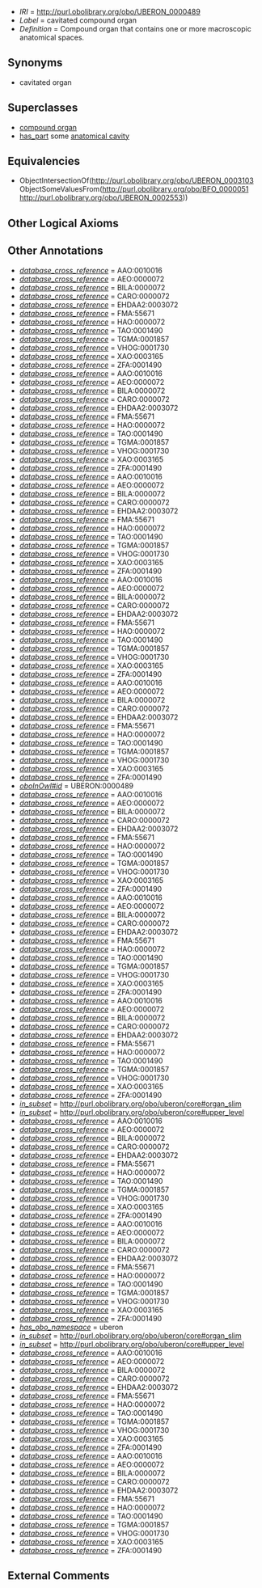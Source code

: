  * *IRI* = http://purl.obolibrary.org/obo/UBERON_0000489
 * *Label* = cavitated compound organ
 * *Definition* = Compound organ that contains one or more macroscopic anatomical spaces.

## Synonyms

 * cavitated organ

## Superclasses

 * [compound organ](../../UBERON/03/UBERON_0003103.md)
 * [has_part](../../BFO/51/BFO_0000051.md) some [anatomical cavity](../../UBERON/53/UBERON_0002553.md)

## Equivalencies

 * ObjectIntersectionOf(<http://purl.obolibrary.org/obo/UBERON_0003103> ObjectSomeValuesFrom(<http://purl.obolibrary.org/obo/BFO_0000051> <http://purl.obolibrary.org/obo/UBERON_0002553>))

## Other Logical Axioms


## Other Annotations

 * *[database_cross_reference](../../ef/oboInOwl#hasDbXref.md)* = AAO:0010016
 * *[database_cross_reference](../../ef/oboInOwl#hasDbXref.md)* = AEO:0000072
 * *[database_cross_reference](../../ef/oboInOwl#hasDbXref.md)* = BILA:0000072
 * *[database_cross_reference](../../ef/oboInOwl#hasDbXref.md)* = CARO:0000072
 * *[database_cross_reference](../../ef/oboInOwl#hasDbXref.md)* = EHDAA2:0003072
 * *[database_cross_reference](../../ef/oboInOwl#hasDbXref.md)* = FMA:55671
 * *[database_cross_reference](../../ef/oboInOwl#hasDbXref.md)* = HAO:0000072
 * *[database_cross_reference](../../ef/oboInOwl#hasDbXref.md)* = TAO:0001490
 * *[database_cross_reference](../../ef/oboInOwl#hasDbXref.md)* = TGMA:0001857
 * *[database_cross_reference](../../ef/oboInOwl#hasDbXref.md)* = VHOG:0001730
 * *[database_cross_reference](../../ef/oboInOwl#hasDbXref.md)* = XAO:0003165
 * *[database_cross_reference](../../ef/oboInOwl#hasDbXref.md)* = ZFA:0001490
 * *[database_cross_reference](../../ef/oboInOwl#hasDbXref.md)* = AAO:0010016
 * *[database_cross_reference](../../ef/oboInOwl#hasDbXref.md)* = AEO:0000072
 * *[database_cross_reference](../../ef/oboInOwl#hasDbXref.md)* = BILA:0000072
 * *[database_cross_reference](../../ef/oboInOwl#hasDbXref.md)* = CARO:0000072
 * *[database_cross_reference](../../ef/oboInOwl#hasDbXref.md)* = EHDAA2:0003072
 * *[database_cross_reference](../../ef/oboInOwl#hasDbXref.md)* = FMA:55671
 * *[database_cross_reference](../../ef/oboInOwl#hasDbXref.md)* = HAO:0000072
 * *[database_cross_reference](../../ef/oboInOwl#hasDbXref.md)* = TAO:0001490
 * *[database_cross_reference](../../ef/oboInOwl#hasDbXref.md)* = TGMA:0001857
 * *[database_cross_reference](../../ef/oboInOwl#hasDbXref.md)* = VHOG:0001730
 * *[database_cross_reference](../../ef/oboInOwl#hasDbXref.md)* = XAO:0003165
 * *[database_cross_reference](../../ef/oboInOwl#hasDbXref.md)* = ZFA:0001490
 * *[database_cross_reference](../../ef/oboInOwl#hasDbXref.md)* = AAO:0010016
 * *[database_cross_reference](../../ef/oboInOwl#hasDbXref.md)* = AEO:0000072
 * *[database_cross_reference](../../ef/oboInOwl#hasDbXref.md)* = BILA:0000072
 * *[database_cross_reference](../../ef/oboInOwl#hasDbXref.md)* = CARO:0000072
 * *[database_cross_reference](../../ef/oboInOwl#hasDbXref.md)* = EHDAA2:0003072
 * *[database_cross_reference](../../ef/oboInOwl#hasDbXref.md)* = FMA:55671
 * *[database_cross_reference](../../ef/oboInOwl#hasDbXref.md)* = HAO:0000072
 * *[database_cross_reference](../../ef/oboInOwl#hasDbXref.md)* = TAO:0001490
 * *[database_cross_reference](../../ef/oboInOwl#hasDbXref.md)* = TGMA:0001857
 * *[database_cross_reference](../../ef/oboInOwl#hasDbXref.md)* = VHOG:0001730
 * *[database_cross_reference](../../ef/oboInOwl#hasDbXref.md)* = XAO:0003165
 * *[database_cross_reference](../../ef/oboInOwl#hasDbXref.md)* = ZFA:0001490
 * *[database_cross_reference](../../ef/oboInOwl#hasDbXref.md)* = AAO:0010016
 * *[database_cross_reference](../../ef/oboInOwl#hasDbXref.md)* = AEO:0000072
 * *[database_cross_reference](../../ef/oboInOwl#hasDbXref.md)* = BILA:0000072
 * *[database_cross_reference](../../ef/oboInOwl#hasDbXref.md)* = CARO:0000072
 * *[database_cross_reference](../../ef/oboInOwl#hasDbXref.md)* = EHDAA2:0003072
 * *[database_cross_reference](../../ef/oboInOwl#hasDbXref.md)* = FMA:55671
 * *[database_cross_reference](../../ef/oboInOwl#hasDbXref.md)* = HAO:0000072
 * *[database_cross_reference](../../ef/oboInOwl#hasDbXref.md)* = TAO:0001490
 * *[database_cross_reference](../../ef/oboInOwl#hasDbXref.md)* = TGMA:0001857
 * *[database_cross_reference](../../ef/oboInOwl#hasDbXref.md)* = VHOG:0001730
 * *[database_cross_reference](../../ef/oboInOwl#hasDbXref.md)* = XAO:0003165
 * *[database_cross_reference](../../ef/oboInOwl#hasDbXref.md)* = ZFA:0001490
 * *[database_cross_reference](../../ef/oboInOwl#hasDbXref.md)* = AAO:0010016
 * *[database_cross_reference](../../ef/oboInOwl#hasDbXref.md)* = AEO:0000072
 * *[database_cross_reference](../../ef/oboInOwl#hasDbXref.md)* = BILA:0000072
 * *[database_cross_reference](../../ef/oboInOwl#hasDbXref.md)* = CARO:0000072
 * *[database_cross_reference](../../ef/oboInOwl#hasDbXref.md)* = EHDAA2:0003072
 * *[database_cross_reference](../../ef/oboInOwl#hasDbXref.md)* = FMA:55671
 * *[database_cross_reference](../../ef/oboInOwl#hasDbXref.md)* = HAO:0000072
 * *[database_cross_reference](../../ef/oboInOwl#hasDbXref.md)* = TAO:0001490
 * *[database_cross_reference](../../ef/oboInOwl#hasDbXref.md)* = TGMA:0001857
 * *[database_cross_reference](../../ef/oboInOwl#hasDbXref.md)* = VHOG:0001730
 * *[database_cross_reference](../../ef/oboInOwl#hasDbXref.md)* = XAO:0003165
 * *[database_cross_reference](../../ef/oboInOwl#hasDbXref.md)* = ZFA:0001490
 * *[oboInOwl#id](../../id/oboInOwl#id.md)* = UBERON:0000489
 * *[database_cross_reference](../../ef/oboInOwl#hasDbXref.md)* = AAO:0010016
 * *[database_cross_reference](../../ef/oboInOwl#hasDbXref.md)* = AEO:0000072
 * *[database_cross_reference](../../ef/oboInOwl#hasDbXref.md)* = BILA:0000072
 * *[database_cross_reference](../../ef/oboInOwl#hasDbXref.md)* = CARO:0000072
 * *[database_cross_reference](../../ef/oboInOwl#hasDbXref.md)* = EHDAA2:0003072
 * *[database_cross_reference](../../ef/oboInOwl#hasDbXref.md)* = FMA:55671
 * *[database_cross_reference](../../ef/oboInOwl#hasDbXref.md)* = HAO:0000072
 * *[database_cross_reference](../../ef/oboInOwl#hasDbXref.md)* = TAO:0001490
 * *[database_cross_reference](../../ef/oboInOwl#hasDbXref.md)* = TGMA:0001857
 * *[database_cross_reference](../../ef/oboInOwl#hasDbXref.md)* = VHOG:0001730
 * *[database_cross_reference](../../ef/oboInOwl#hasDbXref.md)* = XAO:0003165
 * *[database_cross_reference](../../ef/oboInOwl#hasDbXref.md)* = ZFA:0001490
 * *[database_cross_reference](../../ef/oboInOwl#hasDbXref.md)* = AAO:0010016
 * *[database_cross_reference](../../ef/oboInOwl#hasDbXref.md)* = AEO:0000072
 * *[database_cross_reference](../../ef/oboInOwl#hasDbXref.md)* = BILA:0000072
 * *[database_cross_reference](../../ef/oboInOwl#hasDbXref.md)* = CARO:0000072
 * *[database_cross_reference](../../ef/oboInOwl#hasDbXref.md)* = EHDAA2:0003072
 * *[database_cross_reference](../../ef/oboInOwl#hasDbXref.md)* = FMA:55671
 * *[database_cross_reference](../../ef/oboInOwl#hasDbXref.md)* = HAO:0000072
 * *[database_cross_reference](../../ef/oboInOwl#hasDbXref.md)* = TAO:0001490
 * *[database_cross_reference](../../ef/oboInOwl#hasDbXref.md)* = TGMA:0001857
 * *[database_cross_reference](../../ef/oboInOwl#hasDbXref.md)* = VHOG:0001730
 * *[database_cross_reference](../../ef/oboInOwl#hasDbXref.md)* = XAO:0003165
 * *[database_cross_reference](../../ef/oboInOwl#hasDbXref.md)* = ZFA:0001490
 * *[database_cross_reference](../../ef/oboInOwl#hasDbXref.md)* = AAO:0010016
 * *[database_cross_reference](../../ef/oboInOwl#hasDbXref.md)* = AEO:0000072
 * *[database_cross_reference](../../ef/oboInOwl#hasDbXref.md)* = BILA:0000072
 * *[database_cross_reference](../../ef/oboInOwl#hasDbXref.md)* = CARO:0000072
 * *[database_cross_reference](../../ef/oboInOwl#hasDbXref.md)* = EHDAA2:0003072
 * *[database_cross_reference](../../ef/oboInOwl#hasDbXref.md)* = FMA:55671
 * *[database_cross_reference](../../ef/oboInOwl#hasDbXref.md)* = HAO:0000072
 * *[database_cross_reference](../../ef/oboInOwl#hasDbXref.md)* = TAO:0001490
 * *[database_cross_reference](../../ef/oboInOwl#hasDbXref.md)* = TGMA:0001857
 * *[database_cross_reference](../../ef/oboInOwl#hasDbXref.md)* = VHOG:0001730
 * *[database_cross_reference](../../ef/oboInOwl#hasDbXref.md)* = XAO:0003165
 * *[database_cross_reference](../../ef/oboInOwl#hasDbXref.md)* = ZFA:0001490
 * *[in_subset](../../et/oboInOwl#inSubset.md)* = http://purl.obolibrary.org/obo/uberon/core#organ_slim
 * *[in_subset](../../et/oboInOwl#inSubset.md)* = http://purl.obolibrary.org/obo/uberon/core#upper_level
 * *[database_cross_reference](../../ef/oboInOwl#hasDbXref.md)* = AAO:0010016
 * *[database_cross_reference](../../ef/oboInOwl#hasDbXref.md)* = AEO:0000072
 * *[database_cross_reference](../../ef/oboInOwl#hasDbXref.md)* = BILA:0000072
 * *[database_cross_reference](../../ef/oboInOwl#hasDbXref.md)* = CARO:0000072
 * *[database_cross_reference](../../ef/oboInOwl#hasDbXref.md)* = EHDAA2:0003072
 * *[database_cross_reference](../../ef/oboInOwl#hasDbXref.md)* = FMA:55671
 * *[database_cross_reference](../../ef/oboInOwl#hasDbXref.md)* = HAO:0000072
 * *[database_cross_reference](../../ef/oboInOwl#hasDbXref.md)* = TAO:0001490
 * *[database_cross_reference](../../ef/oboInOwl#hasDbXref.md)* = TGMA:0001857
 * *[database_cross_reference](../../ef/oboInOwl#hasDbXref.md)* = VHOG:0001730
 * *[database_cross_reference](../../ef/oboInOwl#hasDbXref.md)* = XAO:0003165
 * *[database_cross_reference](../../ef/oboInOwl#hasDbXref.md)* = ZFA:0001490
 * *[database_cross_reference](../../ef/oboInOwl#hasDbXref.md)* = AAO:0010016
 * *[database_cross_reference](../../ef/oboInOwl#hasDbXref.md)* = AEO:0000072
 * *[database_cross_reference](../../ef/oboInOwl#hasDbXref.md)* = BILA:0000072
 * *[database_cross_reference](../../ef/oboInOwl#hasDbXref.md)* = CARO:0000072
 * *[database_cross_reference](../../ef/oboInOwl#hasDbXref.md)* = EHDAA2:0003072
 * *[database_cross_reference](../../ef/oboInOwl#hasDbXref.md)* = FMA:55671
 * *[database_cross_reference](../../ef/oboInOwl#hasDbXref.md)* = HAO:0000072
 * *[database_cross_reference](../../ef/oboInOwl#hasDbXref.md)* = TAO:0001490
 * *[database_cross_reference](../../ef/oboInOwl#hasDbXref.md)* = TGMA:0001857
 * *[database_cross_reference](../../ef/oboInOwl#hasDbXref.md)* = VHOG:0001730
 * *[database_cross_reference](../../ef/oboInOwl#hasDbXref.md)* = XAO:0003165
 * *[database_cross_reference](../../ef/oboInOwl#hasDbXref.md)* = ZFA:0001490
 * *[has_obo_namespace](../../ce/oboInOwl#hasOBONamespace.md)* = uberon
 * *[in_subset](../../et/oboInOwl#inSubset.md)* = http://purl.obolibrary.org/obo/uberon/core#organ_slim
 * *[in_subset](../../et/oboInOwl#inSubset.md)* = http://purl.obolibrary.org/obo/uberon/core#upper_level
 * *[database_cross_reference](../../ef/oboInOwl#hasDbXref.md)* = AAO:0010016
 * *[database_cross_reference](../../ef/oboInOwl#hasDbXref.md)* = AEO:0000072
 * *[database_cross_reference](../../ef/oboInOwl#hasDbXref.md)* = BILA:0000072
 * *[database_cross_reference](../../ef/oboInOwl#hasDbXref.md)* = CARO:0000072
 * *[database_cross_reference](../../ef/oboInOwl#hasDbXref.md)* = EHDAA2:0003072
 * *[database_cross_reference](../../ef/oboInOwl#hasDbXref.md)* = FMA:55671
 * *[database_cross_reference](../../ef/oboInOwl#hasDbXref.md)* = HAO:0000072
 * *[database_cross_reference](../../ef/oboInOwl#hasDbXref.md)* = TAO:0001490
 * *[database_cross_reference](../../ef/oboInOwl#hasDbXref.md)* = TGMA:0001857
 * *[database_cross_reference](../../ef/oboInOwl#hasDbXref.md)* = VHOG:0001730
 * *[database_cross_reference](../../ef/oboInOwl#hasDbXref.md)* = XAO:0003165
 * *[database_cross_reference](../../ef/oboInOwl#hasDbXref.md)* = ZFA:0001490
 * *[database_cross_reference](../../ef/oboInOwl#hasDbXref.md)* = AAO:0010016
 * *[database_cross_reference](../../ef/oboInOwl#hasDbXref.md)* = AEO:0000072
 * *[database_cross_reference](../../ef/oboInOwl#hasDbXref.md)* = BILA:0000072
 * *[database_cross_reference](../../ef/oboInOwl#hasDbXref.md)* = CARO:0000072
 * *[database_cross_reference](../../ef/oboInOwl#hasDbXref.md)* = EHDAA2:0003072
 * *[database_cross_reference](../../ef/oboInOwl#hasDbXref.md)* = FMA:55671
 * *[database_cross_reference](../../ef/oboInOwl#hasDbXref.md)* = HAO:0000072
 * *[database_cross_reference](../../ef/oboInOwl#hasDbXref.md)* = TAO:0001490
 * *[database_cross_reference](../../ef/oboInOwl#hasDbXref.md)* = TGMA:0001857
 * *[database_cross_reference](../../ef/oboInOwl#hasDbXref.md)* = VHOG:0001730
 * *[database_cross_reference](../../ef/oboInOwl#hasDbXref.md)* = XAO:0003165
 * *[database_cross_reference](../../ef/oboInOwl#hasDbXref.md)* = ZFA:0001490

## External Comments

